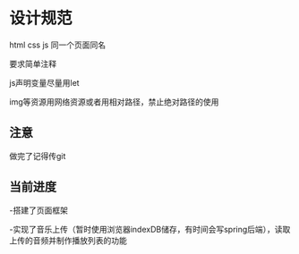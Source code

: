 # 设计规范

html css js 同一个页面同名

要求简单注释

js声明变量尽量用let

img等资源用网络资源或者用相对路径，禁止绝对路径的使用

## 注意

做完了记得传git

## 当前进度

-搭建了页面框架

-实现了音乐上传（暂时使用浏览器indexDB储存，有时间会写spring后端），读取上传的音频并制作播放列表的功能
